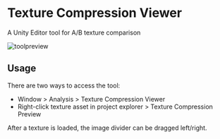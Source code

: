 # Texture Compression Viewer
A Unity Editor tool for A/B texture comparison

![toolpreview](https://github.com/user-attachments/assets/0547dcfb-def5-48a0-a59f-5622f5a25751)

## Usage
There are two ways to access the tool:

* Window > Analysis > Texture Compression Viewer
* Right-click texture asset in project explorer > Texture Compression Preview

After a texture is loaded, the image divider can be dragged left/right.
